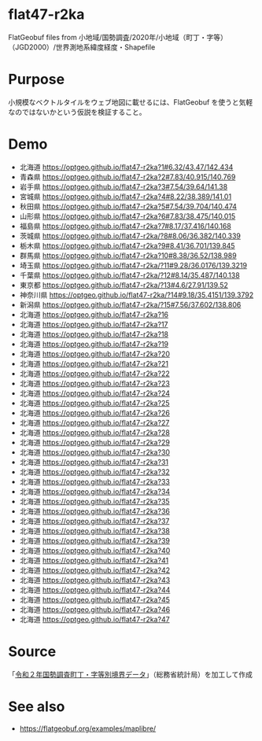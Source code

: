# flat47-r2ka
FlatGeobuf files from 小地域/国勢調査/2020年/小地域（町丁・字等）（JGD2000）/世界測地系緯度経度・Shapefile

# Purpose
小規模なベクトルタイルをウェブ地図に載せるには、FlatGeobuf を使うと気軽なのではないかという仮説を検証すること。

# Demo
- 北海道 https://optgeo.github.io/flat47-r2ka?1#6.32/43.47/142.434
- 青森県 https://optgeo.github.io/flat47-r2ka?2#7.83/40.915/140.769
- 岩手県 https://optgeo.github.io/flat47-r2ka?3#7.54/39.64/141.38
- 宮城県 https://optgeo.github.io/flat47-r2ka?4#8.22/38.389/141.01
- 秋田県 https://optgeo.github.io/flat47-r2ka?5#7.54/39.704/140.474
- 山形県 https://optgeo.github.io/flat47-r2ka?6#7.83/38.475/140.015
- 福島県 https://optgeo.github.io/flat47-r2ka?7#8.17/37.416/140.168
- 茨城県 https://optgeo.github.io/flat47-r2ka/?8#8.06/36.382/140.339
- 栃木県 https://optgeo.github.io/flat47-r2ka?9#8.41/36.701/139.845
- 群馬県 https://optgeo.github.io/flat47-r2ka?10#8.38/36.52/138.989
- 埼玉県 https://optgeo.github.io/flat47-r2ka/?11#9.28/36.0176/139.3219
- 千葉県 https://optgeo.github.io/flat47-r2ka/?12#8.14/35.487/140.138
- 東京都 https://optgeo.github.io/flat47-r2ka/?13#4.6/27.91/139.52
- 神奈川県 https://optgeo.github.io/flat47-r2ka/?14#9.18/35.4151/139.3792
- 新潟県 https://optgeo.github.io/flat47-r2ka/?15#7.56/37.602/138.806
- 北海道 https://optgeo.github.io/flat47-r2ka?16
- 北海道 https://optgeo.github.io/flat47-r2ka?17
- 北海道 https://optgeo.github.io/flat47-r2ka?18
- 北海道 https://optgeo.github.io/flat47-r2ka?19
- 北海道 https://optgeo.github.io/flat47-r2ka?20
- 北海道 https://optgeo.github.io/flat47-r2ka?21
- 北海道 https://optgeo.github.io/flat47-r2ka?22
- 北海道 https://optgeo.github.io/flat47-r2ka?23
- 北海道 https://optgeo.github.io/flat47-r2ka?24
- 北海道 https://optgeo.github.io/flat47-r2ka?25
- 北海道 https://optgeo.github.io/flat47-r2ka?26
- 北海道 https://optgeo.github.io/flat47-r2ka?27
- 北海道 https://optgeo.github.io/flat47-r2ka?28
- 北海道 https://optgeo.github.io/flat47-r2ka?29
- 北海道 https://optgeo.github.io/flat47-r2ka?30
- 北海道 https://optgeo.github.io/flat47-r2ka?31
- 北海道 https://optgeo.github.io/flat47-r2ka?32
- 北海道 https://optgeo.github.io/flat47-r2ka?33
- 北海道 https://optgeo.github.io/flat47-r2ka?34
- 北海道 https://optgeo.github.io/flat47-r2ka?35
- 北海道 https://optgeo.github.io/flat47-r2ka?36
- 北海道 https://optgeo.github.io/flat47-r2ka?37
- 北海道 https://optgeo.github.io/flat47-r2ka?38
- 北海道 https://optgeo.github.io/flat47-r2ka?39
- 北海道 https://optgeo.github.io/flat47-r2ka?40
- 北海道 https://optgeo.github.io/flat47-r2ka?41
- 北海道 https://optgeo.github.io/flat47-r2ka?42
- 北海道 https://optgeo.github.io/flat47-r2ka?43
- 北海道 https://optgeo.github.io/flat47-r2ka?44
- 北海道 https://optgeo.github.io/flat47-r2ka?45
- 北海道 https://optgeo.github.io/flat47-r2ka?46
- 北海道 https://optgeo.github.io/flat47-r2ka?47

# Source
「[令和２年国勢調査町丁・字等別境界データ](https://www.e-stat.go.jp/gis/statmap-search?page=1&type=2&aggregateUnitForBoundary=A&toukeiCode=00200521&toukeiYear=2020&serveyId=A002005212020&coordsys=1&format=shape&datum=2000)」（総務省統計局）を加工して作成

# See also
- https://flatgeobuf.org/examples/maplibre/
